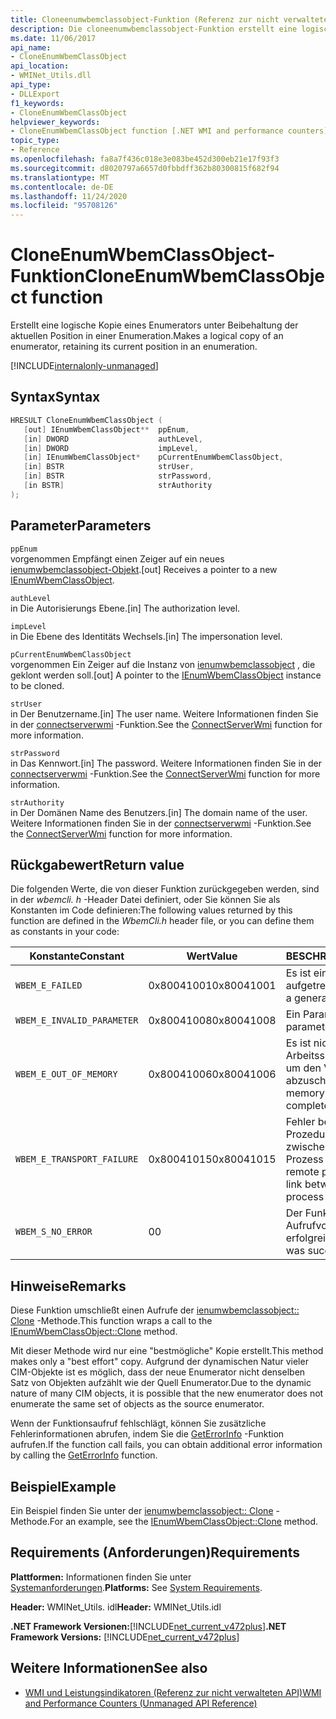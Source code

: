 ```yaml
---
title: Cloneenumwbemclassobject-Funktion (Referenz zur nicht verwalteten API)
description: Die cloneenumwbemclassobject-Funktion erstellt eine logische Kopie eines Enumerators.
ms.date: 11/06/2017
api_name:
- CloneEnumWbemClassObject
api_location:
- WMINet_Utils.dll
api_type:
- DLLExport
f1_keywords:
- CloneEnumWbemClassObject
helpviewer_keywords:
- CloneEnumWbemClassObject function [.NET WMI and performance counters]
topic_type:
- Reference
ms.openlocfilehash: fa8a7f436c018e3e083be452d300eb21e17f93f3
ms.sourcegitcommit: d8020797a6657d0fbbdff362b80300815f682f94
ms.translationtype: MT
ms.contentlocale: de-DE
ms.lasthandoff: 11/24/2020
ms.locfileid: "95708126"
---
```

# <a name="cloneenumwbemclassobject-function"></a><span data-ttu-id="f0fad-103">CloneEnumWbemClassObject-Funktion</span><span class="sxs-lookup"><span data-stu-id="f0fad-103">CloneEnumWbemClassObject function</span></span>

<span data-ttu-id="f0fad-104">Erstellt eine logische Kopie eines Enumerators unter Beibehaltung der aktuellen Position in einer Enumeration.</span><span class="sxs-lookup"><span data-stu-id="f0fad-104">Makes a logical copy of an enumerator, retaining its current position in an enumeration.</span></span>

[!INCLUDE[internalonly-unmanaged](../../../../includes/internalonly-unmanaged.md)]

## <a name="syntax"></a><span data-ttu-id="f0fad-105">Syntax</span><span class="sxs-lookup"><span data-stu-id="f0fad-105">Syntax</span></span>

```cpp
HRESULT CloneEnumWbemClassObject (
   [out] IEnumWbemClassObject**  ppEnum,
   [in] DWORD                    authLevel,
   [in] DWORD                    impLevel,
   [in] IEnumWbemClassObject*    pCurrentEnumWbemClassObject,
   [in] BSTR                     strUser,
   [in] BSTR                     strPassword,
   [in BSTR]                     strAuthority
);
```

## <a name="parameters"></a><span data-ttu-id="f0fad-106">Parameter</span><span class="sxs-lookup"><span data-stu-id="f0fad-106">Parameters</span></span>

`ppEnum`\
<span data-ttu-id="f0fad-107">vorgenommen Empfängt einen Zeiger auf ein neues [ienumwbemclassobject-Objekt](/windows/desktop/api/wbemcli/nn-wbemcli-ienumwbemclassobject).</span><span class="sxs-lookup"><span data-stu-id="f0fad-107">[out] Receives a pointer to a new [IEnumWbemClassObject](/windows/desktop/api/wbemcli/nn-wbemcli-ienumwbemclassobject).</span></span>

`authLevel`\
<span data-ttu-id="f0fad-108">in Die Autorisierungs Ebene.</span><span class="sxs-lookup"><span data-stu-id="f0fad-108">[in] The authorization level.</span></span>

`impLevel`\
<span data-ttu-id="f0fad-109">in Die Ebene des Identitäts Wechsels.</span><span class="sxs-lookup"><span data-stu-id="f0fad-109">[in] The impersonation level.</span></span>

`pCurrentEnumWbemClassObject`\
<span data-ttu-id="f0fad-110">vorgenommen Ein Zeiger auf die Instanz von [ienumwbemclassobject](/windows/desktop/api/wbemcli/nn-wbemcli-ienumwbemclassobject) , die geklont werden soll.</span><span class="sxs-lookup"><span data-stu-id="f0fad-110">[out] A pointer to the [IEnumWbemClassObject](/windows/desktop/api/wbemcli/nn-wbemcli-ienumwbemclassobject) instance to be cloned.</span></span>

`strUser`\
<span data-ttu-id="f0fad-111">in Der Benutzername.</span><span class="sxs-lookup"><span data-stu-id="f0fad-111">[in] The user name.</span></span> <span data-ttu-id="f0fad-112">Weitere Informationen finden Sie in der [connectserverwmi](connectserverwmi.md) -Funktion.</span><span class="sxs-lookup"><span data-stu-id="f0fad-112">See the [ConnectServerWmi](connectserverwmi.md) function for more information.</span></span>

`strPassword`\
<span data-ttu-id="f0fad-113">in Das Kennwort.</span><span class="sxs-lookup"><span data-stu-id="f0fad-113">[in] The password.</span></span> <span data-ttu-id="f0fad-114">Weitere Informationen finden Sie in der [connectserverwmi](connectserverwmi.md) -Funktion.</span><span class="sxs-lookup"><span data-stu-id="f0fad-114">See the [ConnectServerWmi](connectserverwmi.md) function for more information.</span></span>

`strAuthority`\
<span data-ttu-id="f0fad-115">in Der Domänen Name des Benutzers.</span><span class="sxs-lookup"><span data-stu-id="f0fad-115">[in] The domain name of the user.</span></span> <span data-ttu-id="f0fad-116">Weitere Informationen finden Sie in der [connectserverwmi](connectserverwmi.md) -Funktion.</span><span class="sxs-lookup"><span data-stu-id="f0fad-116">See the [ConnectServerWmi](connectserverwmi.md) function for more information.</span></span>

## <a name="return-value"></a><span data-ttu-id="f0fad-117">Rückgabewert</span><span class="sxs-lookup"><span data-stu-id="f0fad-117">Return value</span></span>

<span data-ttu-id="f0fad-118">Die folgenden Werte, die von dieser Funktion zurückgegeben werden, sind in der *wbemcli. h* -Header Datei definiert, oder Sie können Sie als Konstanten im Code definieren:</span><span class="sxs-lookup"><span data-stu-id="f0fad-118">The following values returned by this function are defined in the *WbemCli.h* header file, or you can define them as constants in your code:</span></span>

|<span data-ttu-id="f0fad-119">Konstante</span><span class="sxs-lookup"><span data-stu-id="f0fad-119">Constant</span></span>  |<span data-ttu-id="f0fad-120">Wert</span><span class="sxs-lookup"><span data-stu-id="f0fad-120">Value</span></span>  |<span data-ttu-id="f0fad-121">BESCHREIBUNG</span><span class="sxs-lookup"><span data-stu-id="f0fad-121">Description</span></span>  |
|---------|---------|---------|
| `WBEM_E_FAILED` | <span data-ttu-id="f0fad-122">0x80041001</span><span class="sxs-lookup"><span data-stu-id="f0fad-122">0x80041001</span></span> | <span data-ttu-id="f0fad-123">Es ist ein allgemeiner Fehler aufgetreten.</span><span class="sxs-lookup"><span data-stu-id="f0fad-123">There has been a general failure.</span></span> |
| `WBEM_E_INVALID_PARAMETER` | <span data-ttu-id="f0fad-124">0x80041008</span><span class="sxs-lookup"><span data-stu-id="f0fad-124">0x80041008</span></span> | <span data-ttu-id="f0fad-125">Ein Parameter ist ungültig.</span><span class="sxs-lookup"><span data-stu-id="f0fad-125">A parameter is invalid.</span></span> |
| `WBEM_E_OUT_OF_MEMORY` | <span data-ttu-id="f0fad-126">0x80041006</span><span class="sxs-lookup"><span data-stu-id="f0fad-126">0x80041006</span></span> | <span data-ttu-id="f0fad-127">Es ist nicht genügend Arbeitsspeicher verfügbar, um den Vorgang abzuschließen.</span><span class="sxs-lookup"><span data-stu-id="f0fad-127">Not enough memory is available complete the operation.</span></span> |
| `WBEM_E_TRANSPORT_FAILURE` | <span data-ttu-id="f0fad-128">0x80041015</span><span class="sxs-lookup"><span data-stu-id="f0fad-128">0x80041015</span></span> | <span data-ttu-id="f0fad-129">Fehler beim Remote Prozedur Aufruf (RPC)-Link zwischen dem aktuellen Prozess und WMI.</span><span class="sxs-lookup"><span data-stu-id="f0fad-129">The remote procedure call (RPC) link between the current process and WMI has failed.</span></span> |
| `WBEM_S_NO_ERROR` | <span data-ttu-id="f0fad-130">0</span><span class="sxs-lookup"><span data-stu-id="f0fad-130">0</span></span> | <span data-ttu-id="f0fad-131">Der Funktions Aufrufvorgang war erfolgreich.</span><span class="sxs-lookup"><span data-stu-id="f0fad-131">The function call was successful.</span></span>  |

## <a name="remarks"></a><span data-ttu-id="f0fad-132">Hinweise</span><span class="sxs-lookup"><span data-stu-id="f0fad-132">Remarks</span></span>

<span data-ttu-id="f0fad-133">Diese Funktion umschließt einen Aufrufe der [ienumwbemclassobject:: Clone](/windows/desktop/api/wbemcli/nf-wbemcli-ienumwbemclassobject-clone) -Methode.</span><span class="sxs-lookup"><span data-stu-id="f0fad-133">This function wraps a call to the [IEnumWbemClassObject::Clone](/windows/desktop/api/wbemcli/nf-wbemcli-ienumwbemclassobject-clone) method.</span></span>

<span data-ttu-id="f0fad-134">Mit dieser Methode wird nur eine "bestmögliche" Kopie erstellt.</span><span class="sxs-lookup"><span data-stu-id="f0fad-134">This method makes only a "best effort" copy.</span></span> <span data-ttu-id="f0fad-135">Aufgrund der dynamischen Natur vieler CIM-Objekte ist es möglich, dass der neue Enumerator nicht denselben Satz von Objekten aufzählt wie der Quell Enumerator.</span><span class="sxs-lookup"><span data-stu-id="f0fad-135">Due to the dynamic nature of many CIM objects, it is possible that the new enumerator does not enumerate the same set of objects as the source enumerator.</span></span>

<span data-ttu-id="f0fad-136">Wenn der Funktionsaufruf fehlschlägt, können Sie zusätzliche Fehlerinformationen abrufen, indem Sie die [GetErrorInfo](geterrorinfo.md) -Funktion aufrufen.</span><span class="sxs-lookup"><span data-stu-id="f0fad-136">If the function call fails, you can obtain additional error information by calling the [GetErrorInfo](geterrorinfo.md) function.</span></span>

## <a name="example"></a><span data-ttu-id="f0fad-137">Beispiel</span><span class="sxs-lookup"><span data-stu-id="f0fad-137">Example</span></span>

<span data-ttu-id="f0fad-138">Ein Beispiel finden Sie unter der [ienumwbemclassobject:: Clone](/windows/desktop/api/wbemcli/nf-wbemcli-ienumwbemclassobject-clone) -Methode.</span><span class="sxs-lookup"><span data-stu-id="f0fad-138">For an example, see the [IEnumWbemClassObject::Clone](/windows/desktop/api/wbemcli/nf-wbemcli-ienumwbemclassobject-clone) method.</span></span>

## <a name="requirements"></a><span data-ttu-id="f0fad-139">Requirements (Anforderungen)</span><span class="sxs-lookup"><span data-stu-id="f0fad-139">Requirements</span></span>

 <span data-ttu-id="f0fad-140">**Plattformen:** Informationen finden Sie unter [Systemanforderungen](../../get-started/system-requirements.md).</span><span class="sxs-lookup"><span data-stu-id="f0fad-140">**Platforms:** See [System Requirements](../../get-started/system-requirements.md).</span></span>

 <span data-ttu-id="f0fad-141">**Header:** WMINet_Utils. idl</span><span class="sxs-lookup"><span data-stu-id="f0fad-141">**Header:** WMINet_Utils.idl</span></span>

 <span data-ttu-id="f0fad-142">**.NET Framework Versionen:**[!INCLUDE[net_current_v472plus](../../../../includes/net-current-v472plus.md)]</span><span class="sxs-lookup"><span data-stu-id="f0fad-142">**.NET Framework Versions:** [!INCLUDE[net_current_v472plus](../../../../includes/net-current-v472plus.md)]</span></span>

## <a name="see-also"></a><span data-ttu-id="f0fad-143">Weitere Informationen</span><span class="sxs-lookup"><span data-stu-id="f0fad-143">See also</span></span>

- [<span data-ttu-id="f0fad-144">WMI und Leistungsindikatoren (Referenz zur nicht verwalteten API)</span><span class="sxs-lookup"><span data-stu-id="f0fad-144">WMI and Performance Counters (Unmanaged API Reference)</span></span>](index.md)
